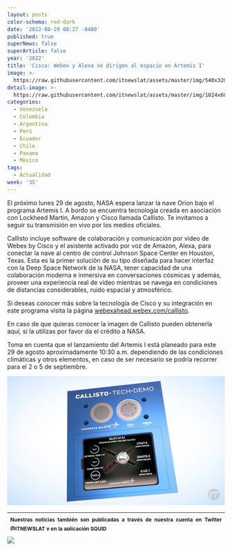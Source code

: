 ```yaml
---
layout: posts
color-schema: red-dark
date: '2022-08-29 08:27 -0400'
published: true
superNews: false
superArticle: false
year: '2022'
title: 'Cisco: Webex y Alexa se dirigen al espacio en Artemis I'
image: >-
  https://raw.githubusercontent.com/itnewslat/assets/master/img/540x320/Callisto-Webex-p.jpg
detail-image: >-
  https://raw.githubusercontent.com/itnewslat/assets/master/img/1024x680/Callisto-Webex-g.jpg
categories:
  - Venezuela
  - Colombia
  - Argentina
  - Perú
  - Ecuador
  - Chile
  - Panama
  - Mexico
tags:
  - Actualidad
week: '35'
---
```

El próximo lunes 29 de agosto, NASA espera lanzar la nave Orion bajo el programa Artemis I. A bordo se encuentra tecnología creada en asociación con Lockheed Martin, Amazon y Cisco llamada Callisto. Te invitamos a seguir su transmisión en vivo por los medios oficiales.
 
Callisto incluye software de colaboración y comunicación por video de Webex by Cisco y el asistente activado por voz de Amazon, Alexa, para conectar la nave al centro de control Johnson Space Center en Houston, Texas. Esta es la primer solución de su tipo diseñada para hacer interfaz con la Deep Space Network de la NASA, tener capacidad de una colaboración moderna e inmersiva en conversaciones cósmicas y además, proveer una experiencia real de video mientras se navega en condiciones de distancias considerables, ruido espacial y atmosférico.

Si deseas conocer más sobre la tecnología de Cisco y su integración en este programa visita la página [webexahead.webex.com/callisto](webexahead.webex.com/callisto).
 
En caso de que quieras conocer la imagen de Callisto pueden obtenerla aquí, si la utilizas por favor da el crédito a NASA.
 
Toma en cuenta que el lanzamiento del Artemis I está planeado para este 29 de agosto aproximadamente 10:30 a.m. dependiendo de las condiciones climáticas y otros elementos, en caso de ser necesario se podría recorrer para el 2 o 5 de septiembre.

![](https://raw.githubusercontent.com/itnewslat/assets/master/img/540x320/Callisto-Webex-p.jpg)

<table style="height: 42px;" width="569">
<tbody>
<tr>
<td style="text-align: justify;"><sub><strong>Nuestras noticias también son publicadas a través de nuestra cuenta en Twitter <a href="https://twitter.com/itnewslat?lang=es">@ITNEWSLAT</a> y en la aplicación <a href="https://squidapp.co/en/">SQUID</a></strong></sub></td>
</tr>
</tbody>
</table>

<img src="https://tracker.metricool.com/c3po.jpg?hash=56f88a41e39ab42c063cc51676587a04"/>